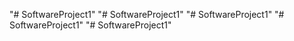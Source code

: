 "# SoftwareProject1" 
"# SoftwareProject1" 
"# SoftwareProject1" 
"# SoftwareProject1" 
"# SoftwareProject1" 
